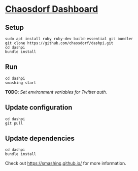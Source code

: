 # [Chaosdorf Dashboard](https://wiki.chaosdorf.de/Dashboard) #

## Setup ##

```
sudo apt install ruby ruby-dev build-essential git bundler
git clone https://github.com/chaosdorf/dashpi.git
cd dashpi
bundle install
```

## Run ##

```
cd dashpi
smashing start
```

**TODO**: *Set environment variables for Twitter auth.*

## Update configuration ##

```
cd dashpi
git pull
```

## Update dependencies ##

```
cd dashpi
bundle install
```

Check out https://smashing.github.io/ for more information.
